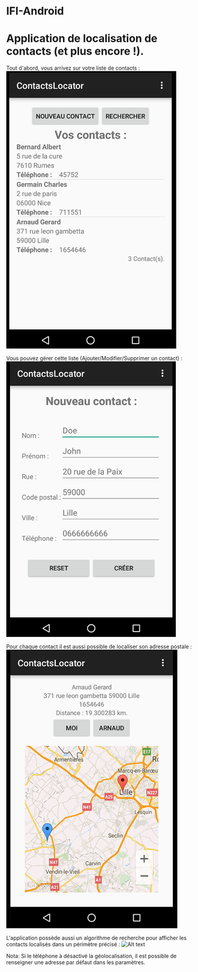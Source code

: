 IFI-Android
===========

Application de localisation de contacts (et plus encore !).
===========================================================

Tout d'abord, vous arrivez sur votre liste de contacts :
![Alt text](https://github.com/TVerbaere/IFIAndroid-App/blob/master/images/Sans%20titre3.png)

Vous pouvez gérer cette liste (Ajouter/Modifier/Supprimer un contact) :
![Alt text](https://github.com/TVerbaere/IFIAndroid-App/blob/master/images/Sans%20titre4.png)

Pour chaque contact il est aussi possible de localiser son adresse postale :
![Alt text](https://github.com/TVerbaere/IFIAndroid-App/blob/master/images/Sans%20titre2.png)

L'application possède aussi un algorithme de recherche pour afficher les contacts localisés dans un périmètre précisé :
![Alt text](https://github.com/TVerbaere/IFIAndroid-App/blob/master/images/Sans%20titre1.png)

Nota:
Si le téléphone à désactivé la géolocalisation, il est possible de renseigner une adresse par défaut dans les paramètres.
